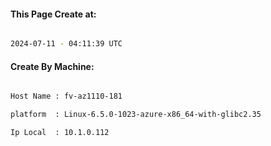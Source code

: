 
   
#### This Page Create at:

```bash

2024-07-11 - 04:11:39 UTC

```

#### Create By Machine:

```bash

Host Name : fv-az1110-181

platform  : Linux-6.5.0-1023-azure-x86_64-with-glibc2.35

Ip Local  : 10.1.0.112

```

